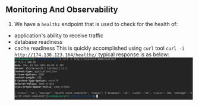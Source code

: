 ## Monitoring And Observability 
1. We have a `healthz` endpoint that is used to check for the health of:
 - application's ability to receive traffic
 - database readiness 
 - cache readiness 
This is quickly accomplished using `curl` tool `curl -i http://174.138.123.164/healthz/` typical response is as below:
![curl command results](../assets/monitoring1.png)
